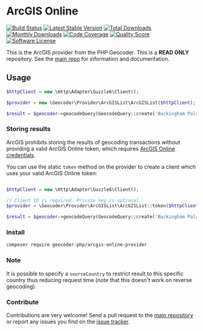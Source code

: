 # ArcGIS Online

[![Build Status](https://travis-ci.org/geocoder-php/arcgis-online-provider.svg?branch=master)](http://travis-ci.org/geocoder-php/arcgis-online-provider)
[![Latest Stable Version](https://poser.pugx.org/geocoder-php/arcgis-online-provider/v/stable)](https://packagist.org/packages/geocoder-php/arcgis-online-provider)
[![Total Downloads](https://poser.pugx.org/geocoder-php/arcgis-online-provider/downloads)](https://packagist.org/packages/geocoder-php/arcgis-online-provider)
[![Monthly Downloads](https://poser.pugx.org/geocoder-php/arcgis-online-provider/d/monthly.png)](https://packagist.org/packages/geocoder-php/arcgis-online-provider)
[![Code Coverage](https://img.shields.io/scrutinizer/coverage/g/geocoder-php/arcgis-online-provider.svg?style=flat-square)](https://scrutinizer-ci.com/g/geocoder-php/arcgis-online-provider)
[![Quality Score](https://img.shields.io/scrutinizer/g/geocoder-php/arcgis-online-provider.svg?style=flat-square)](https://scrutinizer-ci.com/g/geocoder-php/arcgis-online-provider)
[![Software License](https://img.shields.io/badge/license-MIT-brightgreen.svg?style=flat-square)](LICENSE)

This is the ArcGIS provider from the PHP Geocoder. This is a **READ ONLY** repository. See the
[main repo](https://github.com/geocoder-php/Geocoder) for information and documentation.

## Usage

```php
$httpClient = new \Http\Adapter\Guzzle6\Client();

$provider = new \Geocoder\Provider\ArcGISList\ArcGISList($httpClient);

$result = $geocoder->geocodeQuery(GeocodeQuery::create('Buckingham Palace, London'));
```

### Storing results

ArcGIS prohibits storing the results of geocoding transactions without providing
a valid ArcGIS Online token, which requires
[ArcGIS Online credentials](https://developers.arcgis.com/rest/geocode/api-reference/geocoding-authenticate-a-request.htm).

You can use the static `token` method on the provider to create a client which
uses your valid ArcGIS Online token:

```php

$httpClient = new \Http\Adapter\Guzzle6\Client();

// Client ID is required. Private key is optional.
$provider = \Geocoder\Provider\ArcGISList\ArcGISList::token($httpClient, 'your-token');

$result = $geocoder->geocodeQuery(GeocodeQuery::create('Buckingham Palace, London'));
```

### Install

```bash
composer require geocoder-php/arcgis-online-provider
```

### Note

It is possible to specify a `sourceCountry` to restrict result to this specific
country thus reducing request time (note that this doesn't work on reverse
geocoding).


### Contribute

Contributions are very welcome! Send a pull request to the [main repository](https://github.com/geocoder-php/Geocoder) or
report any issues you find on the [issue tracker](https://github.com/geocoder-php/Geocoder/issues).

